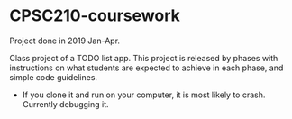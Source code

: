 # CPSC210-coursework

Project done in 2019 Jan-Apr.

Class project of a TODO list app. This project is released by phases with instructions on what students are expected to achieve in each phase, and simple code guidelines. 

- If you clone it and run on your computer, it is most likely to crash. Currently debugging it.
